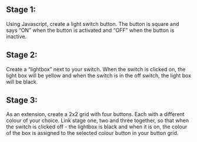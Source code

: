 ## Stage 1:
Using Javascript, create a light switch button.
The button is square and says “ON” when the button is activated and “OFF” when the button is inactive.
## Stage 2:
Create a “lightbox” next to your switch. When the switch is clicked on, the light box will be yellow and when the switch is in the off switch, the light box will be
black.
## Stage 3:
As an extension, create a 2x2 grid with four buttons. Each with a different colour of your choice. Link stage one, two and three together, so that when the switch is
clicked off - the lightbox is black and when it is on, the colour of the box is assigned to the selected colour button in your button grid.